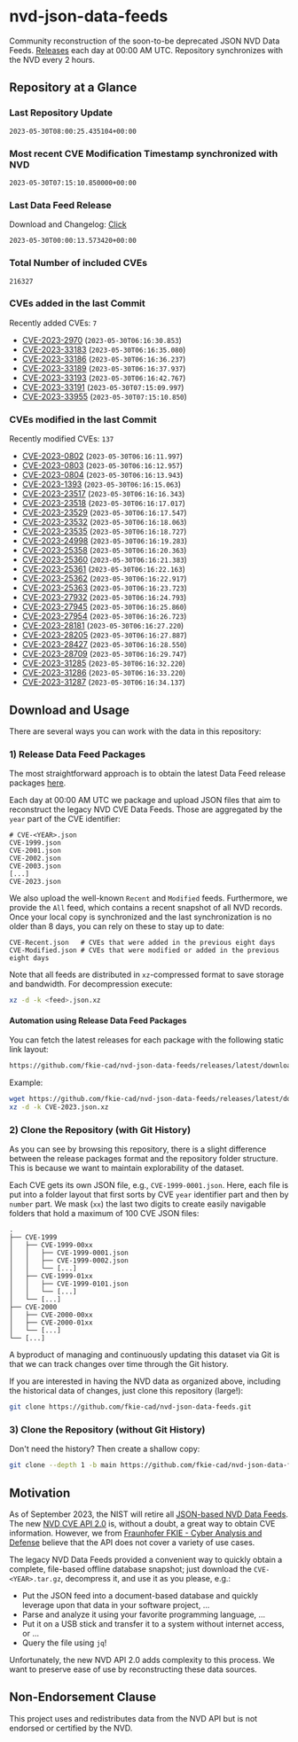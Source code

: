 # nvd-json-data-feeds

Community reconstruction of the soon-to-be deprecated JSON NVD Data Feeds. 
[Releases](https://github.com/fkie-cad/nvd-json-data-feeds/releases/latest) each day at 00:00 AM UTC.
Repository synchronizes with the NVD every 2 hours.

## Repository at a Glance

### Last Repository Update

```plain
2023-05-30T08:00:25.435104+00:00
```

### Most recent CVE Modification Timestamp synchronized with NVD

```plain
2023-05-30T07:15:10.850000+00:00
```

### Last Data Feed Release

Download and Changelog: [Click](https://github.com/fkie-cad/nvd-json-data-feeds/releases/latest)

```plain
2023-05-30T00:00:13.573420+00:00
```

### Total Number of included CVEs

```plain
216327
```

### CVEs added in the last Commit

Recently added CVEs: `7`

* [CVE-2023-2970](CVE-2023/CVE-2023-29xx/CVE-2023-2970.json) (`2023-05-30T06:16:30.853`)
* [CVE-2023-33183](CVE-2023/CVE-2023-331xx/CVE-2023-33183.json) (`2023-05-30T06:16:35.080`)
* [CVE-2023-33186](CVE-2023/CVE-2023-331xx/CVE-2023-33186.json) (`2023-05-30T06:16:36.237`)
* [CVE-2023-33189](CVE-2023/CVE-2023-331xx/CVE-2023-33189.json) (`2023-05-30T06:16:37.937`)
* [CVE-2023-33193](CVE-2023/CVE-2023-331xx/CVE-2023-33193.json) (`2023-05-30T06:16:42.767`)
* [CVE-2023-33191](CVE-2023/CVE-2023-331xx/CVE-2023-33191.json) (`2023-05-30T07:15:09.997`)
* [CVE-2023-33955](CVE-2023/CVE-2023-339xx/CVE-2023-33955.json) (`2023-05-30T07:15:10.850`)


### CVEs modified in the last Commit

Recently modified CVEs: `137`

* [CVE-2023-0802](CVE-2023/CVE-2023-08xx/CVE-2023-0802.json) (`2023-05-30T06:16:11.997`)
* [CVE-2023-0803](CVE-2023/CVE-2023-08xx/CVE-2023-0803.json) (`2023-05-30T06:16:12.957`)
* [CVE-2023-0804](CVE-2023/CVE-2023-08xx/CVE-2023-0804.json) (`2023-05-30T06:16:13.943`)
* [CVE-2023-1393](CVE-2023/CVE-2023-13xx/CVE-2023-1393.json) (`2023-05-30T06:16:15.063`)
* [CVE-2023-23517](CVE-2023/CVE-2023-235xx/CVE-2023-23517.json) (`2023-05-30T06:16:16.343`)
* [CVE-2023-23518](CVE-2023/CVE-2023-235xx/CVE-2023-23518.json) (`2023-05-30T06:16:17.017`)
* [CVE-2023-23529](CVE-2023/CVE-2023-235xx/CVE-2023-23529.json) (`2023-05-30T06:16:17.547`)
* [CVE-2023-23532](CVE-2023/CVE-2023-235xx/CVE-2023-23532.json) (`2023-05-30T06:16:18.063`)
* [CVE-2023-23535](CVE-2023/CVE-2023-235xx/CVE-2023-23535.json) (`2023-05-30T06:16:18.727`)
* [CVE-2023-24998](CVE-2023/CVE-2023-249xx/CVE-2023-24998.json) (`2023-05-30T06:16:19.283`)
* [CVE-2023-25358](CVE-2023/CVE-2023-253xx/CVE-2023-25358.json) (`2023-05-30T06:16:20.363`)
* [CVE-2023-25360](CVE-2023/CVE-2023-253xx/CVE-2023-25360.json) (`2023-05-30T06:16:21.383`)
* [CVE-2023-25361](CVE-2023/CVE-2023-253xx/CVE-2023-25361.json) (`2023-05-30T06:16:22.163`)
* [CVE-2023-25362](CVE-2023/CVE-2023-253xx/CVE-2023-25362.json) (`2023-05-30T06:16:22.917`)
* [CVE-2023-25363](CVE-2023/CVE-2023-253xx/CVE-2023-25363.json) (`2023-05-30T06:16:23.723`)
* [CVE-2023-27932](CVE-2023/CVE-2023-279xx/CVE-2023-27932.json) (`2023-05-30T06:16:24.793`)
* [CVE-2023-27945](CVE-2023/CVE-2023-279xx/CVE-2023-27945.json) (`2023-05-30T06:16:25.860`)
* [CVE-2023-27954](CVE-2023/CVE-2023-279xx/CVE-2023-27954.json) (`2023-05-30T06:16:26.723`)
* [CVE-2023-28181](CVE-2023/CVE-2023-281xx/CVE-2023-28181.json) (`2023-05-30T06:16:27.220`)
* [CVE-2023-28205](CVE-2023/CVE-2023-282xx/CVE-2023-28205.json) (`2023-05-30T06:16:27.887`)
* [CVE-2023-28427](CVE-2023/CVE-2023-284xx/CVE-2023-28427.json) (`2023-05-30T06:16:28.550`)
* [CVE-2023-28709](CVE-2023/CVE-2023-287xx/CVE-2023-28709.json) (`2023-05-30T06:16:29.747`)
* [CVE-2023-31285](CVE-2023/CVE-2023-312xx/CVE-2023-31285.json) (`2023-05-30T06:16:32.220`)
* [CVE-2023-31286](CVE-2023/CVE-2023-312xx/CVE-2023-31286.json) (`2023-05-30T06:16:33.220`)
* [CVE-2023-31287](CVE-2023/CVE-2023-312xx/CVE-2023-31287.json) (`2023-05-30T06:16:34.137`)


## Download and Usage

There are several ways you can work with the data in this repository:

### 1) Release Data Feed Packages

The most straightforward approach is to obtain the latest Data Feed release packages [here](https://github.com/fkie-cad/nvd-json-data-feeds/releases/latest).

Each day at 00:00 AM UTC we package and upload JSON files that aim to reconstruct the legacy NVD CVE Data Feeds.
Those are aggregated by the `year` part of the CVE identifier:

```
# CVE-<YEAR>.json
CVE-1999.json
CVE-2001.json
CVE-2002.json
CVE-2003.json
[...]
CVE-2023.json
```

We also upload the well-known `Recent` and `Modified` feeds.
Furthermore, we provide the `All` feed, which contains a recent snapshot of all NVD records.
Once your local copy is synchronized and the last synchronization is no older than 8 days, you can rely on these to stay up to date:

```plain
CVE-Recent.json   # CVEs that were added in the previous eight days
CVE-Modified.json # CVEs that were modified or added in the previous eight days
```

Note that all feeds are distributed in `xz`-compressed format to save storage and bandwidth.
For decompression execute:

```sh
xz -d -k <feed>.json.xz
```


#### Automation using Release Data Feed Packages

You can fetch the latest releases for each package with the following static link layout:

```sh
https://github.com/fkie-cad/nvd-json-data-feeds/releases/latest/download/CVE-<YEAR>.json.xz
```

Example:

```sh
wget https://github.com/fkie-cad/nvd-json-data-feeds/releases/latest/download/CVE-2023.json.xz
xz -d -k CVE-2023.json.xz
```

### 2) Clone the Repository (with Git History)

As you can see by browsing this repository, there is a slight difference between the release packages format and the repository folder structure.
This is because we want to maintain explorability of the dataset.

Each CVE gets its own JSON file, e.g., `CVE-1999-0001.json`.
Here, each file is put into a folder layout that first sorts by CVE `year` identifier part and then by `number` part.
We mask (`xx`) the last two digits to create easily navigable folders that hold a maximum of 100 CVE JSON files:

```plain
.
├── CVE-1999
│   ├── CVE-1999-00xx
│   │   ├── CVE-1999-0001.json
│   │   ├── CVE-1999-0002.json
│   │   └── [...]
│   ├── CVE-1999-01xx
│   │   ├── CVE-1999-0101.json
│   │   └── [...]
│   └── [...]
├── CVE-2000
│   ├── CVE-2000-00xx
│   ├── CVE-2000-01xx
│   └── [...]
└── [...]
```

A byproduct of managing and continuously updating this dataset via Git is that we can track changes over time through the Git history.

If you are interested in having the NVD data as organized above, including the historical data of changes, just clone this repository (large!):

```sh
git clone https://github.com/fkie-cad/nvd-json-data-feeds.git
```

### 3) Clone the Repository (without Git History)

Don't need the history? Then create a shallow copy:

```sh
git clone --depth 1 -b main https://github.com/fkie-cad/nvd-json-data-feeds.git
```

## Motivation

As of September 2023, the NIST will retire all [JSON-based NVD Data Feeds](https://nvd.nist.gov/vuln/data-feeds#divRetirementBanner-1).
The new [NVD CVE API 2.0](https://nvd.nist.gov/developers/vulnerabilities) is, without a doubt, a great way to obtain CVE information.
However, we from [Fraunhofer FKIE - Cyber Analysis and Defense](https://www.fkie.fraunhofer.de/en/departments/cad.html) believe that the API does not cover a variety of use cases.

The legacy NVD Data Feeds provided a convenient way to quickly obtain a complete, file-based offline database snapshot; just download the `CVE-<YEAR>.tar.gz`, decompress it, and use it as you please, e.g.:

* Put the JSON feed into a document-based database and quickly leverage upon that data in your software project, ...
* Parse and analyze it using your favorite programming language, ...
* Put it on a USB stick and transfer it to a system without internet access, or ...
* Query the file using `jq`!

Unfortunately, the new NVD API 2.0 adds complexity to this process.
We want to preserve ease of use by reconstructing these data sources.

## Non-Endorsement Clause

This project uses and redistributes data from the NVD API but is not endorsed or certified by the NVD.